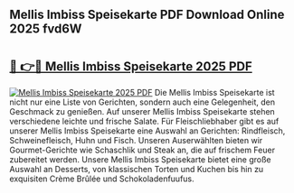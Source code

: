 ## Mellis Imbiss Speisekarte PDF Download Online 2025 fvd6W

# <h2><a href="http://gc7xd6.nevu.top/?p=Mellis+Imbiss+Speisekarte">🔗 👉🔴 Mellis Imbiss Speisekarte 2025 PDF</a></h2>

[![Mellis Imbiss Speisekarte 2025 PDF](https://i.imgur.com/dBaPXMq.png)](http://gc7xd6.nevu.top/?p=Mellis+Imbiss+Speisekarte)
Die Mellis Imbiss Speisekarte ist nicht nur eine Liste von Gerichten, sondern auch eine Gelegenheit, den Geschmack zu genießen. Auf unserer Mellis Imbiss Speisekarte stehen verschiedene leichte und frische Salate. Für Fleischliebhaber gibt es auf unserer Mellis Imbiss Speisekarte eine Auswahl an Gerichten: Rindfleisch, Schweinefleisch, Huhn und Fisch. Unseren Auserwählten bieten wir Gourmet-Gerichte wie Schaschlik und Steak an, die auf frischem Feuer zubereitet werden. Unsere Mellis Imbiss Speisekarte bietet eine große Auswahl an Desserts, von klassischen Torten und Kuchen bis hin zu exquisiten Crème Brûlée und Schokoladenfuufus.
